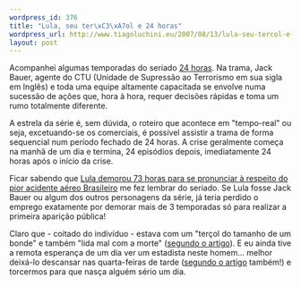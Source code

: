 ```yaml
--- 
wordpress_id: 376
title: "Lula, seu ter\xC3\xA7ol e 24 horas"
wordpress_url: http://www.tiagoluchini.eu/2007/08/13/lula-seu-tercol-e-24-horas/
layout: post
---
```

Acompanhei algumas temporadas do seriado <a href="http://www.imdb.com/title/tt0285331/" target="_blank">24 horas</a>. Na trama, Jack Bauer, agente do CTU (Unidade de Supressão ao Terrorismo em sua sigla em Inglês) e toda uma equipe altamente capacitada se envolve numa sucessão de ações que, hora à hora, requer decisões rápidas e toma um rumo totalmente diferente.

A estrela da série é, sem dúvida, o roteiro que acontece em "tempo-real" ou seja, excetuando-se os comerciais, é possível assistir a trama de forma sequencial num período fechado de 24 horas. A crise geralmente começa na manhã de um dia e termina, 24 episódios depois, imediatamente 24 horas após o início da crise.

Ficar sabendo que <a href="http://www1.folha.uol.com.br/folha/colunas/brasiliaonline/ult2307u319353.shtml" target="_blank">Lula demorou 73 horas para se pronunciar à respeito do pior acidente aéreo Brasileiro</a> me fez lembrar do seriado. Se Lula fosse Jack Bauer ou algum dos outros personagens da série, já teria perdido o emprego exatamente por demorar mais de 3 temporadas só para realizar a primeira aparição pública!

Claro que - coitado do indivíduo - estava com um "terçol do tamanho de um bonde" e também "lida mal com a morte" (<a href="http://www1.folha.uol.com.br/folha/colunas/brasiliaonline/ult2307u319353.shtml" target="_blank">segundo o artigo</a>). E eu ainda tive a remota esperança de um dia ver um estadista neste homem... melhor deixá-lo descansar nas quarta-feiras de tarde (<a href="http://www1.folha.uol.com.br/folha/colunas/brasiliaonline/ult2307u319353.shtml" target="_blank">segundo o artigo</a> também!) e torcermos para que nasça alguém sério um dia.
